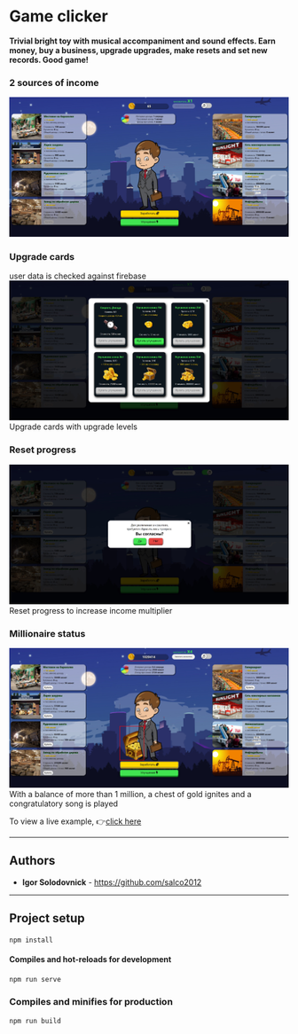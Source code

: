 # Game clicker
**Trivial bright toy with musical accompaniment and sound effects. Earn money, buy a business, upgrade upgrades, make resets and set new records. Good game!**

### 2 sources of income
![registration](./src/assets/img/READMY/01.jpg)

### Upgrade cards
user data is checked against firebase
![Upgrade cards](./src/assets/img/READMY/02.jpg)
Upgrade cards with upgrade levels

### Reset progress
![Reset progress](./src/assets/img/READMY/03.jpg)
Reset progress to increase income multiplier

### Millionaire status
![millionaire](./src/assets/img/READMY/05.jpg)
With a balance of more than 1 million, a chest of gold ignites and a congratulatory song is played

To view a live example, :point_right:[click here](https://salco2012.github.io/game-clicker/)

---
## Authors

- **Igor Solodovnick** - https://github.com/salco2012

---

## Project setup

```
npm install
```

#### Compiles and hot-reloads for development

```
npm run serve
```

### Compiles and minifies for production

```
npm run build
```
